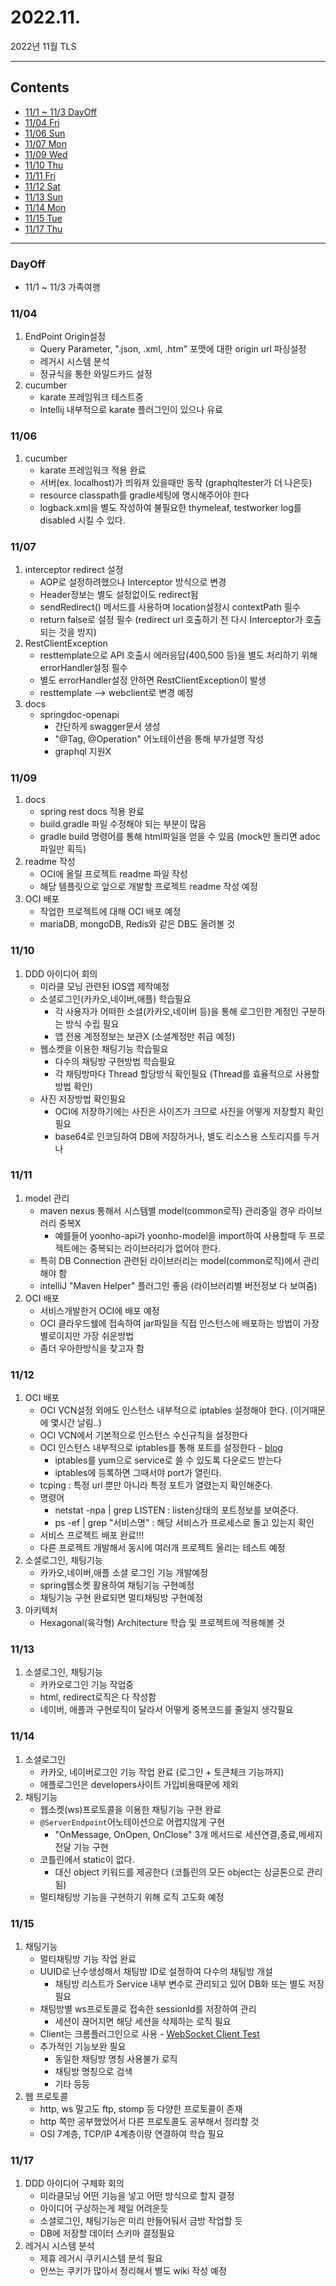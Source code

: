 # 2022.11.
2022년 11월 TLS

---

## Contents

 * [11/1 ~ 11/3 DayOff](#DayOff)
 * [11/04 Fri](#1104)
 * [11/06 Sun](#1106)
 * [11/07 Mon](#1107)
 * [11/09 Wed](#1109)
 * [11/10 Thu](#1110)
 * [11/11 Fri](#1111)
 * [11/12 Sat](#1112)
 * [11/13 Sun](#1113)
 * [11/14 Mon](#1114)
 * [11/15 Tue](#1115)
 * [11/17 Thu](#1117)
---


### DayOff

 * 11/1 ~ 11/3 가족여행 


### 11/04

1. EndPoint Origin설정
   * Query Parameter, ".json, .xml, .htm" 포맷에 대한 origin url 파싱설정
   * 레거시 시스템 분석
   * 정규식을 통한 와일드카드 설정
2. cucumber
   * karate 프레임워크 테스트중
   * Intellij 내부적으로 karate 플러그인이 있으나 유료


### 11/06

1. cucumber
   * karate 프레임워크 적용 완료
   * 서버(ex. localhost)가 띄워져 있을때만 동작 (graphqltester가 더 나은듯)
   * resource classpath를 gradle세팅에 명시해주어야 한다
   * logback.xml을 별도 작성하여 불필요한 thymeleaf, testworker log를 disabled 시킬 수 있다.


### 11/07

1. interceptor redirect 설정
   * AOP로 설정하려했으나 Interceptor 방식으로 변경
   * Header정보는 별도 설정없이도 redirect됨
   * sendRedirect() 메서드를 사용하며 location설정시 contextPath 필수
   * return false로 설정 필수 (redirect url 호출하기 전 다시 Interceptor가 호출되는 것을 방지)
2. RestClientException
   * resttemplate으로 API 호출시 에러응답(400,500 등)을 별도 처리하기 위해 errorHandler설정 필수
   * 별도 errorHandler설정 안하면 RestClientException이 발생
   * resttemplate --> webclient로 변경 예정
3. docs
   * springdoc-openapi
     * 간단하게 swagger문서 생성
     * "@Tag, @Operation" 어노테이션을 통해 부가설명 작성
     * graphql 지원X


### 11/09

1. docs
   * spring rest docs 적용 완료
   * build.gradle 파일 수정해야 되는 부분이 많음
   * gradle build 명령어를 통해 html파일을 얻을 수 있음 (mock만 돌리면 adoc파일만 획득)
2. readme 작성
   * OCI에 올릴 프로젝트 readme 파일 작성
   * 해당 템플릿으로 앞으로 개발할 프로젝트 readme 작성 예정
3. OCI 배포
   * 작업한 프로젝트에 대해 OCI 배포 예정
   * mariaDB, mongoDB, Redis와 같은 DB도 올려볼 것


### 11/10

1. DDD 아이디어 회의
   * 미라클 모닝 관련된 IOS앱 제작예정
   * 소셜로그인(카카오,네이버,애플) 학습필요
     * 각 사용자가 어떠한 소셜(카카오,네이버 등)을 통해 로그인한 계정인 구분하는 방식 수립 필요
     * 앱 전용 계정정보는 보관X (소셜계정만 취급 예정)
   * 웹소켓을 이용한 채팅기능 학습필요
     * 다수의 채팅방 구현방법 학습필요
     * 각 채팅방마다 Thread 할당방식 확인필요 (Thread를 효율적으로 사용할 방법 확인)
   * 사진 저장방법 확인필요
     * OCI에 저장하기에는 사진은 사이즈가 크므로 사진을 어떻게 저장할지 확인필요
     * base64로 인코딩하여 DB에 저장하거나, 별도 리소스용 스토리지를 두거나


### 11/11

1. model 관리
   * maven nexus 통해서 시스템별 model(common로직) 관리중일 경우 라이브러리 중복X
     * 예를들어 yoonho-api가 yoonho-model을 import하여 사용할때 두 프로젝트에는 중복되는 라이브러리가 없어야 한다.
   * 특히 DB Connection 관련된 라이브러리는 model(common로직)에서 관리해야 함
   * intelliJ "Maven Helper" 플러그인 좋음 (라이브러리별 버전정보 다 보여줌)
2. OCI 배포
   * 서비스개발한거 OCI에 배포 예정
   * OCI 클라우드쉘에 접속하여 jar파일을 직접 인스턴스에 배포하는 방법이 가장 별로이지만 가장 쉬운방법
   * 좀더 우아한방식을 찾고자 함


### 11/12

1. OCI 배포
   * OCI VCN설정 외에도 인스턴스 내부적으로 iptables 설정해야 한다. (이거때문에 몇시간 날림..)
   * OCI VCN에서 기본적으로 인스턴스 수신규칙을 설정한다
   * OCI 인스턴스 내부적으로 iptables를 통해 포트를 설정한다 - [blog](#https://veneas.tistory.com/entry/Linux-iptables-%ED%8A%B9%EC%A0%95-%ED%8F%AC%ED%8A%B8-%EC%97%B4%EA%B8%B0-%EB%8B%AB%EA%B8%B0-iptables-%EC%82%AC%EC%9A%A9%EB%B2%95)
     * iptables를 yum으로 service로 쓸 수 있도록 다운로드 받는다
     * iptables에 등록하면 그때서야 port가 열린다.
   * tcping : 특정 url 뿐만 아니라 특정 포트가 열렸는지 확인해준다.
   * 명령어
     * netstat -npa | grep LISTEN : listen상태의 포트정보를 보여준다.
     * ps -ef | grep "서비스명" : 해당 서비스가 프로세스로 돌고 있는지 확인
   * 서비스 프로젝트 배포 완료!!!
   * 다른 프로젝트 개발해서 동시에 여러개 프로젝트 올리는 테스트 예정
2. 소셜로그인, 채팅기능
   * 카카오,네이버,애플 소셜 로그인 기능 개발예정
   * spring웹소켓 활용하여 채팅기능 구현예정
   * 채팅기능 구현 완료되면 멀티채팅방 구현예정
3. 아키텍처
   * Hexagonal(육각형) Architecture 학습 및 프로젝트에 적용해볼 것


### 11/13

1. 소셜로그인, 채팅기능
   * 카카오로그인 기능 작업중
   * html, redirect로직은 다 작성함
   * 네이버, 애플과 구현로직이 달라서 어떻게 중복코드를 줄일지 생각필요


### 11/14

1. 소셜로그인
   * 카카오, 네이버로그인 기능 작업 완료 (로그인 + 토큰체크 기능까지)
   * 애플로그인은 developers사이트 가입비용때문에 제외
2. 채팅기능
   * 웹소켓(ws)프로토콜을 이용한 채팅기능 구현 완료
   * `@ServerEndpoint`어노테이션으로 어렵지않게 구현
     * "OnMessage, OnOpen, OnClose" 3개 메서드로 세션연결,종료,메세지전달 기능 구현
   * 코틀린에서 static이 없다.
     * 대신 object 키워드를 제공한다 (코틀린의 모든 object는 싱글톤으로 관리됨)
   * 멀티채팅방 기능을 구현하기 위해 로직 고도화 예정


### 11/15

1. 채팅기능
   * 멀티채팅방 기능 작업 완료
   * UUID로 난수생성해서 채팅방 ID로 설정하여 다수의 채팅방 개설
     * 채팅방 리스트가 Service 내부 변수로 관리되고 있어 DB화 또는 별도 저장 필요
   * 채팅방별 ws프로토콜로 접속한 sessionId를 저장하여 관리
     * 세션이 끊어지면 해당 세션을 삭제하는 로직 필요
   * Client는 크롬플러그인으로 사용 - [WebSocket Client Test](#https://chrome.google.com/webstore/detail/websocket-test-client/fgponpodhbmadfljofbimhhlengambbn?hl=ko&)
   * 추가적인 기능보완 필요
     * 동일한 채팅방 명칭 사용불가 로직
     * 채팅방 명칭으로 검색
     * 기타 등등
2. 웹 프로토콜
   * http, ws 말고도 ftp, stomp 등 다양한 프로토콜이 존재
   * http 쪽만 공부했었어서 다른 프로토콜도 공부해서 정리할 것
   * OSI 7계층, TCP/IP 4계층이랑 연결하여 학습 필요


### 11/17

1. DDD 아이디어 구체화 회의
   * 미라클모닝 어떤 기능을 넣고 어떤 방식으로 할지 결정
   * 아이디어 구상하는게 제일 어려운듯
   * 소셜로그인, 채팅기능은 미리 만들어둬서 금방 작업할 듯
   * DB에 저장할 데이터 스키마 결정필요
2. 레거시 시스템 분석
   * 제휴 레거시 쿠키시스템 분석 필요
   * 안쓰는 쿠키가 많아서 정리해서 별도 wiki 작성 예정